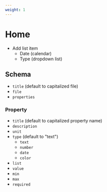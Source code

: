 ```yaml
---
weight: 1
---
```


# Home

- Add list item
  - Date (calendar)
  - Type (dropdown list)

## Schema

- `title` (default to capitalized file)
- `file`
- `properties`

### Property

- `title` (default to capitalized property name)
- `description`
- `unit`
- `type` (default to "text")
  - `text`
  - `number`
  - `date`
  - `color`
- `list`
- `value`
- `min`
- `max`
- `required`